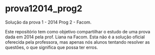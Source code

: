 # prova12014_prog2

Solução da prova 1 - 2014 Prog 2 - Facom.

Este repositório tem como objetivo compartilhar o estudo de uma prova dada em 2014 pela prof. Liana na Facom.
Esta não é a solução oficial oferecida pela professora, mas apenas nós alunos tentando resolver as questões, o que significa que possa ter erros.

